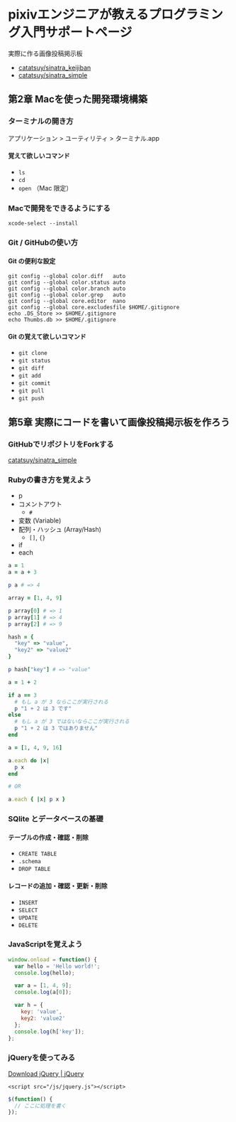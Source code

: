 # pixivエンジニアが教えるプログラミング入門サポートページ

実際に作る画像投稿掲示板

  * [catatsuy/sinatra_keijiban](https://github.com/catatsuy/sinatra_keijiban)
  * [catatsuy/sinatra_simple](https://github.com/catatsuy/sinatra_simple)

## 第2章 Macを使った開発環境構築

### ターミナルの開き方

アプリケーション > ユーティリティ > ターミナル.app

#### 覚えて欲しいコマンド

  * `ls`
  * `cd`
  * `open` （Mac 限定）

### Macで開発をできるようにする

    xcode-select --install

### Git / GitHubの使い方

#### Git の便利な設定

    git config --global color.diff   auto
    git config --global color.status auto
    git config --global color.branch auto
    git config --global color.grep   auto
    git config --global core.editor  nano
    git config --global core.excludesfile $HOME/.gitignore
    echo .DS_Store >> $HOME/.gitignore
    echo Thumbs.db >> $HOME/.gitignore

#### Git の覚えて欲しいコマンド

  * `git clone`
  * `git status`
  * `git diff`
  * `git add`
  * `git commit`
  * `git pull`
  * `git push`

## 第5章 実際にコードを書いて画像投稿掲示板を作ろう

### GitHubでリポジトリをForkする

[catatsuy/sinatra_simple](https://github.com/catatsuy/sinatra_simple)

### Rubyの書き方を覚えよう

  * p
  * コメントアウト
    * `#`
  * 変数 (Variable)
  * 配列・ハッシュ (Array/Hash)
    * `[]`, `{}`
  * if
  * each

```rb:main.rb
a = 1
a = a + 3

p a # => 4

array = [1, 4, 9]

p array[0] # => 1
p array[1] # => 4
p array[2] # => 9

hash = {
  "key" => "value",
  "key2" => "value2"
}

p hash["key"] # => "value"

a = 1 + 2

if a == 3
  # もし a が 3 ならここが実行される
  p "1 + 2 は 3 です"
else
  # もし a が 3 ではないならここが実行される
  p "1 + 2 は 3 ではありません"
end

a = [1, 4, 9, 16]

a.each do |x|
  p x
end

# OR

a.each { |x| p x }
```

### SQlite とデータベースの基礎

#### テーブルの作成・確認・削除

  * `CREATE TABLE`
  * `.schema`
  * `DROP TABLE`

#### レコードの追加・確認・更新・削除

  * `INSERT`
  * `SELECT`
  * `UPDATE`
  * `DELETE`

### JavaScriptを覚えよう

```js:main.js
window.onload = function() {
  var hello = 'Hello world!';
  console.log(hello);

  var a = [1, 4, 9];
  console.log(a[0]);

  var h = {
    key: 'value',
    key2: 'value2'
  };
  console.log(h['key']);
};
```

### jQueryを使ってみる

[Download jQuery | jQuery](http://jquery.com/download/)

    <script src="/js/jquery.js"></script>

```js:main.js
$(function() {
  // ここに処理を書く
});
```
